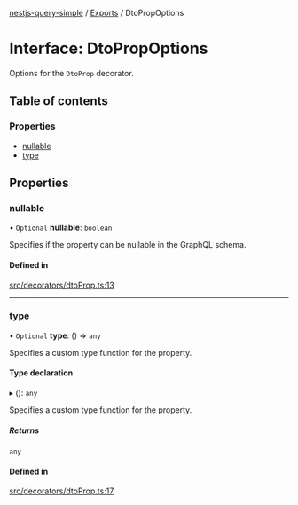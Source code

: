 [nestjs-query-simple](../README.md) / [Exports](../modules.md) / DtoPropOptions

# Interface: DtoPropOptions

Options for the `DtoProp` decorator.

## Table of contents

### Properties

- [nullable](DtoPropOptions.md#nullable)
- [type](DtoPropOptions.md#type)

## Properties

### nullable

• `Optional` **nullable**: `boolean`

Specifies if the property can be nullable in the GraphQL schema.

#### Defined in

[src/decorators/dtoProp.ts:13](https://github.com/choresh/nestjs-query-simple/blob/3e0ba8f/packages/nestjs-query-simple/src/decorators/dtoProp.ts#L13)

___

### type

• `Optional` **type**: () => `any`

Specifies a custom type function for the property.

#### Type declaration

▸ (): `any`

Specifies a custom type function for the property.

##### Returns

`any`

#### Defined in

[src/decorators/dtoProp.ts:17](https://github.com/choresh/nestjs-query-simple/blob/3e0ba8f/packages/nestjs-query-simple/src/decorators/dtoProp.ts#L17)
